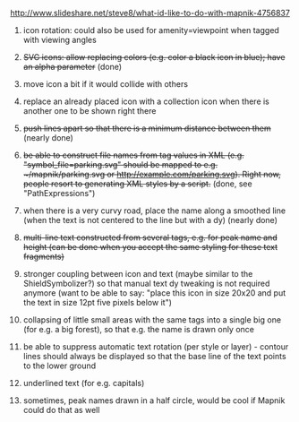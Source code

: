 http://www.slideshare.net/steve8/what-id-like-to-do-with-mapnik-4756837

1) icon rotation: could also be used for amenity=viewpoint when tagged with viewing angles

2) <strike>SVG icons: allow replacing colors (e.g. color a black icon in blue); have an alpha parameter</strike> (done)

3) move icon a bit if it would collide with others

4) replace an already placed icon with a collection icon when there is another one to be shown right there

5) <strike>push lines apart so that there is a minimum distance between them</strike> (nearly done)

6) <strike>be able to construct file names from tag values in XML (e.g. "symbol_file=parking.svg" should be mapped to e.g. ~/mapnik/parking.svg or http://example.com/parking.svg). Right now, people resort  to generating XML styles by a script.</strike> (done, see "PathExpressions")

7) when there is a very curvy road, place the name along a smoothed line (when the text is not centered to the line but with a dy) (nearly done)

8) <strike>multi-line text constructed from several tags, e.g. for peak name and height (can be done when you accept the same styling for these text fragments)</strike>

9) stronger coupling between icon and text (maybe similar to the ShieldSymbolizer?) so that manual text dy tweaking is not required anymore (want to be able to say: "place this icon in size 20x20  and put the text in size 12pt five pixels below it")

10) collapsing of little small areas with the same tags into a single big one (for e.g. a big forest), so that e.g. the name is drawn only once

11) be able to suppress automatic text rotation (per style or layer) - contour lines should always be displayed so that the base line of the text points to the lower ground

12) underlined text (for e.g. capitals)

13) sometimes, peak names drawn in a half circle, would be cool if Mapnik could do that as well